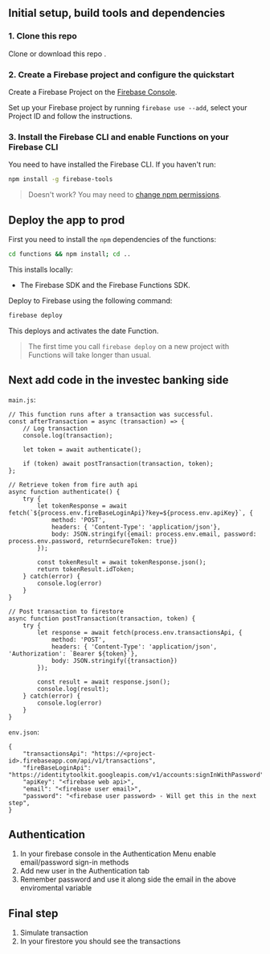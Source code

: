 ## Initial setup, build tools and dependencies

### 1. Clone this repo

Clone or download this repo .


### 2. Create a Firebase project and configure the quickstart

Create a Firebase Project on the [Firebase Console](https://console.firebase.google.com).

Set up your Firebase project by running `firebase use --add`, select your Project ID and follow the instructions.


### 3. Install the Firebase CLI and enable Functions on your Firebase CLI

You need to have installed the Firebase CLI. If you haven't run:

```bash
npm install -g firebase-tools
```

> Doesn't work? You may need to [change npm permissions](https://docs.npmjs.com/getting-started/fixing-npm-permissions).


## Deploy the app to prod

First you need to install the `npm` dependencies of the functions:

```bash
cd functions && npm install; cd ..
```

This installs locally:
 - The Firebase SDK and the Firebase Functions SDK.

Deploy to Firebase using the following command:

```bash
firebase deploy
```

This deploys and activates the date Function.

> The first time you call `firebase deploy` on a new project with Functions will take longer than usual.

## Next add code in the investec banking side

`main.js`:

```
// This function runs after a transaction was successful.
const afterTransaction = async (transaction) => {
    // Log transaction
    console.log(transaction);

    let token = await authenticate();

    if (token) await postTransaction(transaction, token);
};

// Retrieve token from fire auth api
async function authenticate() {
    try {
        let tokenResponse = await fetch(`${process.env.fireBaseLoginApi}?key=${process.env.apiKey}`, {
            method: 'POST',
            headers: { 'Content-Type': 'application/json'},
            body: JSON.stringify({email: process.env.email, password: process.env.password, returnSecureToken: true})
        });

        const tokenResult = await tokenResponse.json();
        return tokenResult.idToken;
    } catch(error) {
        console.log(error)
    }
}

// Post transaction to firestore
async function postTransaction(transaction, token) {
    try {
        let response = await fetch(process.env.transactionsApi, {
            method: 'POST',
            headers: { 'Content-Type': 'application/json', 'Authorization': `Bearer ${token}`},
            body: JSON.stringify({transaction})
        });

        const result = await response.json();
        console.log(result);
    } catch(error) {
        console.log(error)
    }
}
```

`env.json`:

```
{
    "transactionsApi": "https://<project-id>.firebaseapp.com/api/v1/transactions",
    "fireBaseLoginApi": "https://identitytoolkit.googleapis.com/v1/accounts:signInWithPassword",
    "apiKey": "<firebase web api>",
    "email": "<firebase user email>",
    "password": "<firebase user password> - Will get this in the next step",
}
```

## Authentication

1) In your firebase console in the Authentication Menu enable email/password sign-in methods
2) Add new user in the Authentication tab
3) Remember password and use it along side the email in the above enviromental variable

## Final step

1) Simulate transaction
2) In your firestore you should see the transactions